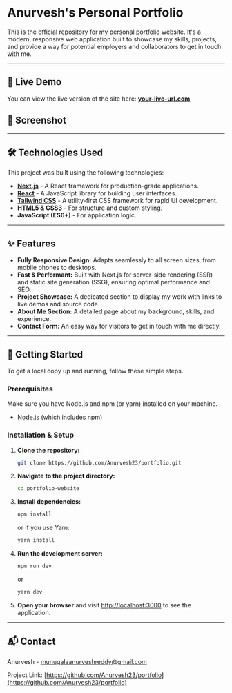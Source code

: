 # Anurvesh's Personal Portfolio

This is the official repository for my personal portfolio website. It's a modern, responsive web application built to showcase my skills, projects, and provide a way for potential employers and collaborators to get in touch with me.

-----

## 🚀 Live Demo

You can view the live version of the site here: **[your-live-url.com](https://www.google.com/search?q=https://your-live-url.com)**

## 📸 Screenshot

-----

## 🛠️ Technologies Used

This project was built using the following technologies:

  * **[Next.js](https://nextjs.org/)** - A React framework for production-grade applications.
  * **[React](https://reactjs.org/)** - A JavaScript library for building user interfaces.
  * **[Tailwind CSS](https://tailwindcss.com/)** - A utility-first CSS framework for rapid UI development.
  * **HTML5 & CSS3** - For structure and custom styling.
  * **JavaScript (ES6+)** - For application logic.

-----

## ✨ Features

  * **Fully Responsive Design:** Adapts seamlessly to all screen sizes, from mobile phones to desktops.
  * **Fast & Performant:** Built with Next.js for server-side rendering (SSR) and static site generation (SSG), ensuring optimal performance and SEO.
  * **Project Showcase:** A dedicated section to display my work with links to live demos and source code.
  * **About Me Section:** A detailed page about my background, skills, and experience.
  * **Contact Form:** An easy way for visitors to get in touch with me directly.

-----

## 📂 Getting Started

To get a local copy up and running, follow these simple steps.

### Prerequisites

Make sure you have Node.js and npm (or yarn) installed on your machine.

  * [Node.js](https://nodejs.org/en/download/) (which includes npm)

### Installation & Setup

1.  **Clone the repository:**

    ```sh
    git clone https://github.com/Anurvesh23/portfolio.git
    ```

2.  **Navigate to the project directory:**

    ```sh
    cd portfolio-website
    ```

3.  **Install dependencies:**

    ```sh
    npm install
    ```

    or if you use Yarn:

    ```sh
    yarn install
    ```

4.  **Run the development server:**

    ```sh
    npm run dev
    ```

    or

    ```sh
    yarn dev
    ```

5.  **Open your browser** and visit [http://localhost:3000](https://www.google.com/search?q=http://localhost:3000) to see the application.

-----

## 📬 Contact

Anurvesh - [munugalaanurveshreddy@gmail.com](mailto:munugalaanurveshreddy@gmail.com)

Project Link: [https://github.com/Anurvesh23/portfolio](https://github.com/Anurvesh23/portfolio)

